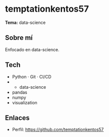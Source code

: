 # temptationkentos57

**Tema:** data-science

## Sobre mí
Enfocado en data-science.

## Tech
- Python · Git · CI/CD
- - data-science
- pandas
- numpy
- visualization

## Enlaces
- Perfil: https://github.com/temptationkentos57
